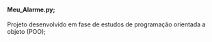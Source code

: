 #### Meu_Alarme.py;
Projeto desenvolvido em fase de estudos de programação orientada a objeto (POO);
